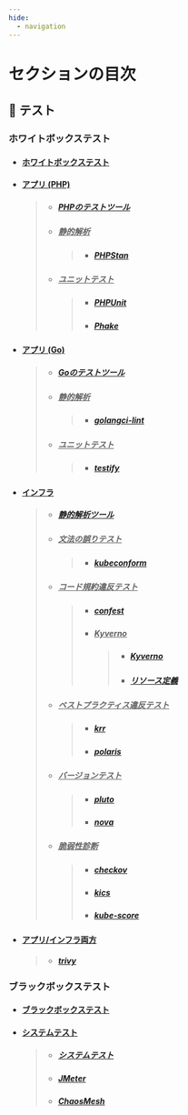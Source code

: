 ```yaml
---
hide:
  - navigation
---
```


# セクションの目次

## 🧪 テスト

### ホワイトボックステスト

- #### [︎ホワイトボックステスト](https://hiroki-it.github.io/tech-notebook/testing/testing_whitebox.html)

- #### <u>︎アプリ (PHP)</u>

  > - ##### [︎PHPのテストツール](https://hiroki-it.github.io/tech-notebook/testing/testing_whitebox_application_php.html)
  > - ##### <u>静的解析</u>
  >   > - ##### [PHPStan](https://hiroki-it.github.io/tech-notebook/testing/testing_whitebox_application_php_lint_phpstan.html)
  > - ##### <u>︎ユニットテスト</u>
  >   > - ##### [PHPUnit](https://hiroki-it.github.io/tech-notebook/testing/testing_whitebox_application_php_unit_phpunit.html)
  >   > - ##### [Phake](https://hiroki-it.github.io/tech-notebook/testing/testing_whitebox_application_php_unit_phake.html)

- #### <u>︎アプリ (Go)</u>

  > - ##### [︎Goのテストツール](https://hiroki-it.github.io/tech-notebook/testing/testing_whitebox_application_go.html)
  > - ##### <u>静的解析</u>
  >   > - ##### [golangci-lint](https://hiroki-it.github.io/tech-notebook/testing/testing_whitebox_application_go_lint_golangci_lint.html)
  > - ##### <u>︎ユニットテスト</u>
  >   > - ##### [testify](https://hiroki-it.github.io/tech-notebook/testing/testing_whitebox_application_go_unit_testify.html)

- #### <u>インフラ</u>

  > - ##### [静的解析ツール](https://hiroki-it.github.io/tech-notebook/testing/testing_whitebox_infrastructure_lint.html)
  > - ##### <u>文法の誤りテスト</u>
  >   > - ##### [kubeconform](https://hiroki-it.github.io/tech-notebook/testing/testing_whitebox_infrastructure_lint_grammatical_mistake_kubeconform.html)
  > - ##### <u>コード規約違反テスト</u>
  >   > - ##### [confest](https://hiroki-it.github.io/tech-notebook/testing/testing_whitebox_infrastructure_lint_code_conventions_violation_confest.html)
  >   > - ##### <u>Kyverno</u>
  >   >   > - ##### [Kyverno](https://hiroki-it.github.io/tech-notebook/testing/testing_whitebox_infrastructure_lint_code_conventions_kyverno.html)
  >   >   > - ##### [︎リソース定義](https://hiroki-it.github.io/tech-notebook/testing/testing_whitebox_infrastructure_lint_code_conventions_kyverno_resource_definition.html)
  > - ##### <u>ベストプラクティス違反テスト</u>
  >   > - ##### [krr](https://hiroki-it.github.io/tech-notebook/testing/testing_whitebox_infrastructure_lint_best_practice_violation_krr.html)
  >   > - ##### [polaris](https://hiroki-it.github.io/tech-notebook/testing/testing_whitebox_infrastructure_lint_best_practice_violation_polaris.html)
  > - ##### <u>バージョンテスト</u>
  >   > - ##### [pluto](https://hiroki-it.github.io/tech-notebook/testing/testing_whitebox_infrastructure_lint_version_pluto.html)
  >   > - ##### [nova](https://hiroki-it.github.io/tech-notebook/testing/testing_whitebox_infrastructure_lint_version_nova.html)
  > - ##### <u>脆弱性診断</u>
  >   > - ##### [checkov](https://hiroki-it.github.io/tech-notebook/testing/testing_whitebox_infrastructure_lint_vulnerability_checkov.html)
  >   > - ##### [kics](https://hiroki-it.github.io/tech-notebook/testing/testing_whitebox_infrastructure_lint_vulnerability_diagnosis_kics.html)
  >   > - ##### [kube-score](https://hiroki-it.github.io/tech-notebook/testing/testing_whitebox_infrastructure_lint_vulnerability_diagnosis_kube_score.html)

- #### <u>アプリ/インフラ両方</u>

  > - ##### [trivy](https://hiroki-it.github.io/tech-notebook/testing/testing_whitebox_infrastructure_lint_trivy.html)

### ブラックボックステスト

- #### [︎ブラックボックステスト](https://hiroki-it.github.io/tech-notebook/testing/testing_blackbox.html)

- #### <u>システムテスト</u>

  > - ##### [︎システムテスト](https://hiroki-it.github.io/tech-notebook/testing/testing_blackbox_system_test.html)
  > - ##### [︎JMeter](https://hiroki-it.github.io/tech-notebook/testing/testing_blackbox_system_test_jmeter.html)
  > - ##### [ChaosMesh](https://hiroki-it.github.io/tech-notebook/testing/testing_blackbox_system_test_chaos_mesh.html)

<br>
